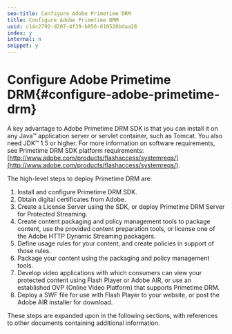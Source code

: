```yaml
---
seo-title: Configure Adobe Primetime DRM
title: Configure Adobe Primetime DRM
uuid: c14c2792-d207-4f39-b856-610520bdaa28
index: y
internal: n
snippet: y
---
```


# Configure Adobe Primetime DRM{#configure-adobe-primetime-drm}

A key advantage to Adobe Primetime DRM SDK is that you can install it on any Java™ application server or servlet container, such as Tomcat. You also need JDK™ 1.5 or higher. For more information on software requirements, see Primetime DRM SDK platform requirements: [http://www.adobe.com/products/flashaccess/systemreqs/](http://www.adobe.com/products/flashaccess/systemreqs/).

The high-level steps to deploy Primetime DRM are:

1. Install and configure Primetime DRM SDK. 
1. Obtain digital certificates from Adobe. 
1. Create a License Server using the SDK, or deploy Primetime DRM Server for Protected Streaming. 
1. Create content packaging and policy management tools to package content, use the provided content preparation tools, or license one of the Adobe HTTP Dynamic Streaming packagers. 
1. Define usage rules for your content, and create policies in support of those rules. 
1. Package your content using the packaging and policy management tools. 
1. Develop video applications with which consumers can view your protected content using Flash Player or Adobe AIR, or use an established OVP (Online Video Platform) that supports Primetime DRM. 
1. Deploy a SWF file for use with Flash Player to your website, or post the Adobe AIR installer for download.

These steps are expanded upon in the following sections, with references to other documents containing additional information. 
